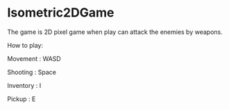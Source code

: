 # Isometric2DGame
The game is 2D pixel game when play can attack the enemies by weapons.

How to play:

Movement  : WASD

Shooting  : Space

Inventory : I

Pickup    : E
